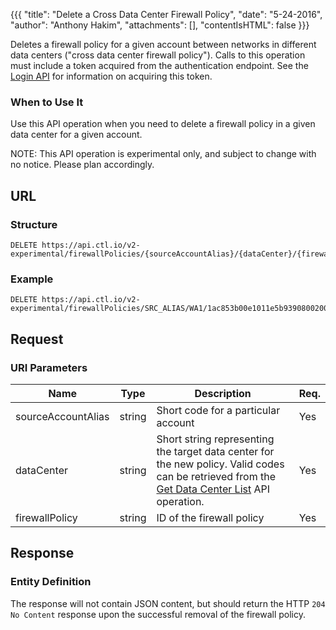 {{{
  "title": "Delete a Cross Data Center Firewall Policy",
  "date": "5-24-2016",
  "author": "Anthony Hakim",
  "attachments": [],
  "contentIsHTML": false
}}}

Deletes a firewall policy for a given account between networks in different data centers ("cross data center firewall policy"). Calls to this operation must include a token acquired from the authentication endpoint. See the [Login API](https://www.ctl.io/api-docs/v2/#authentication-login) for information on acquiring this token.

### When to Use It

Use this API operation when you need to delete a firewall policy in a given data center for a given account.

  NOTE: This API operation is experimental only, and subject to change with no notice. Please plan accordingly.

## URL

### Structure

    DELETE https://api.ctl.io/v2-experimental/firewallPolicies/{sourceAccountAlias}/{dataCenter}/{firewallPolicy}

### Example

    DELETE https://api.ctl.io/v2-experimental/firewallPolicies/SRC_ALIAS/WA1/1ac853b00e1011e5b9390800200c9a66

## Request

### URI Parameters

| Name | Type | Description | Req. |
| --- | --- | --- | --- |
| sourceAccountAlias | string | Short code for a particular account | Yes |
| dataCenter | string | Short string representing the target data center for the new policy. Valid codes can be retrieved from the [Get Data Center List](https://www.ctl.io/api-docs/v2/#data-centers-get-data-center) API operation. | Yes |
| firewallPolicy | string | ID of the firewall policy  | Yes |

## Response

### Entity Definition

The response will not contain JSON content, but should return the HTTP `204 No Content` response upon the successful removal of the firewall policy.
